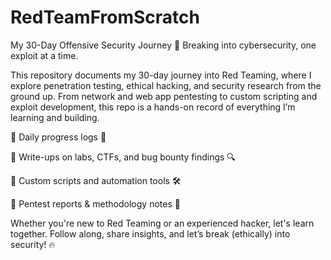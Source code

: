 # RedTeamFromScratch
My 30-Day Offensive Security Journey
🚀 Breaking into cybersecurity, one exploit at a time.

This repository documents my 30-day journey into Red Teaming, where I explore penetration testing, ethical hacking, and security research from the ground up. From network and web app pentesting to custom scripting and exploit development, this repo is a hands-on record of everything I’m learning and building.

🔹 Daily progress logs 📅  

🔹 Write-ups on labs, CTFs, and bug bounty findings 🔍  

🔹 Custom scripts and automation tools 🛠  

🔹 Pentest reports & methodology notes 📑  


Whether you're new to Red Teaming or an experienced hacker, let's learn together. Follow along, share insights, and let’s break (ethically) into security! 🔥
